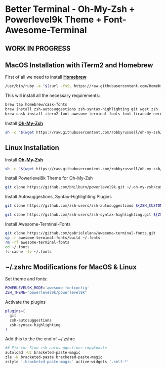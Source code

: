 # Better Terminal - Oh-My-Zsh + Powerlevel9k Theme + Font-Awesome-Terminal

## WORK IN PROGRESS

## MacOS Installation with iTerm2 and Homebrew

First of all we need to install [__Homebrew__](https://brew.sh/)

```bash
/usr/bin/ruby -e "$(curl -fsSL https://raw.githubusercontent.com/Homebrew/install/master/install)"
```

This will install all the necessary requirements:

```bash
brew tap homebrew/cask-fonts
brew install zsh-autosuggestions zsh-syntax-highlighting git wget zsh
brew cask install iterm2 font-awesome-terminal-fonts font-firacode-nerd-font
```

Install [__Oh-My-Zsh__](https://github.com/robbyrussell/oh-my-zsh)

```bash
sh -c "$(wget https://raw.githubusercontent.com/robbyrussell/oh-my-zsh/master/tools/install.sh -O -)"
```

## Linux Installation

Install [__Oh-My-Zsh__](https://github.com/robbyrussell/oh-my-zsh)

```bash
sh -c "$(wget https://raw.githubusercontent.com/robbyrussell/oh-my-zsh/master/tools/install.sh -O -)"
```

Install Powerlevel9k Theme for Oh-My-Zsh

```bash
git clone https://github.com/bhilburn/powerlevel9k.git ~/.oh-my-zsh/custom/themes/powerlevel9k
```

Install Autosuggestions, Syntax-Highlighting Plugins

```bash
git clone https://github.com/zsh-users/zsh-autosuggestions ${ZSH_CUSTOM:-~/.oh-my-zsh/custom}/plugins/zsh-autosuggestions

git clone https://github.com/zsh-users/zsh-syntax-highlighting.git ${ZSH_CUSTOM:-~/.oh-my-zsh/custom}/plugins/zsh-syntax-highlighting
```

Install Awesome-Terminal-Fonts

```bash
git clone https://github.com/gabrielelana/awesome-terminal-fonts.git
cp -r awesome-terminal-fonts/build ~/.fonts
rm -rf awesome-terminal-fonts
cd ~/.fonts
fc-cache -fv ~/.fonts
```

## ~/.zshrc Modifications for MacOS & Linux

Set theme and fonts:

```bash
POWERLEVEL9K_MODE='awesome-fontconfig'
ZSH_THEME="powerlevel9k/powerlevel9k"
```

Activate the plugins

```bash
plugins=(
  git
  zsh-autosuggestions
  zsh-syntax-highlighting
)
```

Add this to the the end of ~/.zshrc

```bash
## Fix for Slow zsh-autosuggestions copy&paste
autoload -Uz bracketed-paste-magic
zle -N bracketed-paste bracketed-paste-magic
zstyle ':bracketed-paste-magic' active-widgets '.self-*'
```